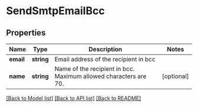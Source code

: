 # SendSmtpEmailBcc

## Properties
Name | Type | Description | Notes
------------ | ------------- | ------------- | -------------
**email** | **string** | Email address of the recipient in bcc | 
**name** | **string** | Name of the recipient in bcc. Maximum allowed characters are 70. | [optional] 

[[Back to Model list]](../../README.md#documentation-for-models) [[Back to API list]](../../README.md#documentation-for-api-endpoints) [[Back to README]](../../README.md)


